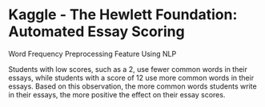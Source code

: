 # Kaggle - The Hewlett Foundation: Automated Essay Scoring
Word Frequency Preprocessing Feature Using NLP

Students with low scores, such as a 2, use fewer common words in their essays, while students with a score of 12 use more common words in their essays. Based on this observation, the more common words students write in their essays, the more positive the effect on their essay scores.
